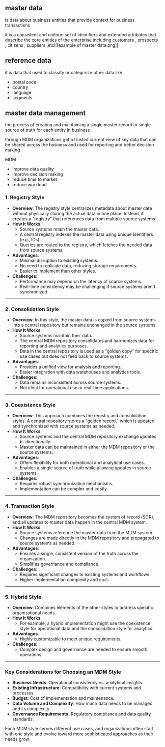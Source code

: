## master data
is data about business entities that provide context for business transactions 

it is a consistent and uniform set of identifiers and extended attributes that describe the core entities of the enterprise including customers , prospects , citizens , suppliers ,etc![[example of master data.png]]

## reference data
it is data that used to classify or categorize other data
like:
- postal code 
- country
- language 
- segments 
## master data management 
the process of creating and maintaining a single master record or single source of truth for each entity in business 

through MDM organizations get a trusted current view of key data that can be shared across the business and used for reporting and better decision making

MDM
- improve data quality 
- improve decision making 
- reduce time to market 
- reduce workload 
### 1. **Registry Style**

- **Overview**: The registry style centralizes metadata about master data without physically storing the actual data in one place. Instead, it creates a "registry" that references data from multiple source systems.
- **How It Works**:
    - Source systems retain the master data.
    - A central registry indexes the master data using unique identifiers (e.g., IDs).
    - Queries are routed to the registry, which fetches the needed data from source systems.
- **Advantages**:
    - Minimal disruption to existing systems.
    - No need to replicate data, reducing storage requirements.
    - Easier to implement than other styles.
- **Challenges**:
    - Performance may depend on the latency of source systems.
    - Real-time consistency may be challenging if source systems aren't synchronized.

---

### 2. **Consolidation Style**

- **Overview**: In this style, the master data is copied from source systems into a central repository but remains unchanged in the source systems.
- **How It Works**:
    - Source systems maintain their data.
    - The central MDM repository consolidates and harmonizes data for reporting and analytics purposes.
    - Data in the central repository is used as a "golden copy" for specific use cases but does not feed back to source systems.
- **Advantages**:
    - Provides a unified view for analysis and reporting.
    - Easier integration with data warehouses and analytics tools.
- **Challenges**:
    - Data remains inconsistent across source systems.
    - Not ideal for operational use or real-time applications.

---

### 3. **Coexistence Style**

- **Overview**: This approach combines the registry and consolidation styles. A central repository stores a "golden record," which is updated and synchronized with source systems as needed.
- **How It Works**:
    - Source systems and the central MDM repository exchange updates bi-directionally.
    - Master data can be maintained in either the MDM repository or the source systems.
- **Advantages**:
    - Offers flexibility for both operational and analytical use cases.
    - Enables a single source of truth while allowing updates in source systems.
- **Challenges**:
    - Requires robust synchronization mechanisms.
    - Implementation can be complex and costly.

---

### 4. **Transaction Style**

- **Overview**: The MDM repository becomes the system of record (SOR), and all updates to master data happen in the central MDM system.
- **How It Works**:
    - Source systems reference the master data from the MDM system.
    - Changes are made directly in the MDM repository and propagated to source systems as needed.
- **Advantages**:
    - Ensures a single, consistent version of the truth across the organization.
    - Simplifies governance and compliance.
- **Challenges**:
    - Requires significant changes to existing systems and workflows.
    - Higher implementation complexity and cost.

---

### 5. **Hybrid Style**

- **Overview**: Combines elements of the other styles to address specific organizational needs.
- **How It Works**:
    - For example, a hybrid implementation might use the coexistence style for operational data and the consolidation style for analytics.
- **Advantages**:
    - Highly customizable to meet unique requirements.
- **Challenges**:
    - Complex design and governance are needed to ensure smooth operations.

---

### Key Considerations for Choosing an MDM Style

- **Business Needs**: Operational consistency vs. analytical insights.
- **Existing Infrastructure**: Compatibility with current systems and processes.
- **Budget**: Cost of implementation and maintenance.
- **Data Volume and Complexity**: How much data needs to be managed and its complexity.
- **Governance Requirements**: Regulatory compliance and data quality standards.

Each MDM style serves different use cases, and organizations often start with one style and evolve toward more sophisticated approaches as their needs grow.
